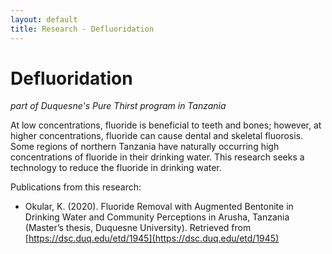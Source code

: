 ```yaml
---
layout: default
title: Research - Defluoridation
---
```

# Defluoridation
*part of Duquesne's Pure Thirst program in Tanzania*  

At low concentrations, fluoride is beneficial to teeth and bones; however, at higher concentrations, fluoride can cause dental and skeletal fluorosis.  Some regions of northern Tanzania have naturally occurring high concentrations of fluoride in their drinking water.  This research seeks a technology to reduce the fluoride in drinking water.  

Publications from this research:  
- Okular, K. (2020). Fluoride Removal with Augmented Bentonite in Drinking Water and Community Perceptions in Arusha, Tanzania (Master’s thesis, Duquesne University). Retrieved from [https://dsc.duq.edu/etd/1945](https://dsc.duq.edu/etd/1945)  